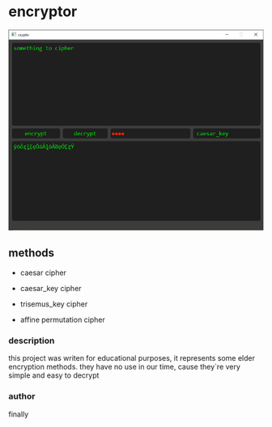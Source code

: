 # encryptor

![example_of_working_window](example.png)

## methods

- caesar cipher

- caesar_key cipher

- trisemus_key cipher

- affine permutation cipher

### description

 this project was writen for educational purposes, it represents some elder encryption methods.
 they have no use in our time, cause they`re very simple and easy to decrypt
 
### author

 finally